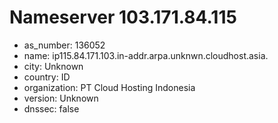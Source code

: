 # Nameserver 103.171.84.115

* as_number: 136052
* name: ip115.84.171.103.in-addr.arpa.unknwn.cloudhost.asia.
* city: Unknown
* country: ID
* organization: PT Cloud Hosting Indonesia
* version: Unknown
* dnssec: false
